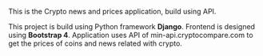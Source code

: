 This is the Crypto news and prices application, build using API.
<p>
            This project is build using Python framework
            <strong>Django</strong>. Frontend is designed using
            <strong>Bootstrap 4</strong>. Application uses API of
            min-api.cryptocompare.com to get the prices of coins and news
            related with crypto.
</p>
